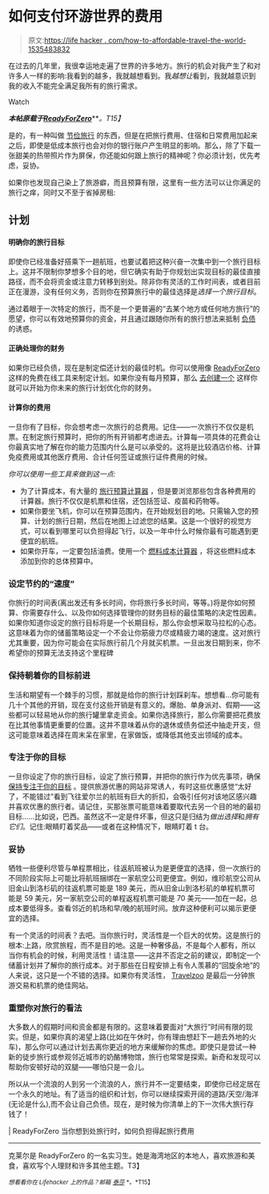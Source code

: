 # 如何支付环游世界的费用

> 原文:[https://life hacker . com/how-to-affordable-travel-the-world-1535483832](https://lifehacker.com/how-to-afford-traveling-the-world-1535483832)

在过去的几年里，我很幸运地走遍了世界的许多地方。旅行的机会对我产生了和对许多人一样的影响:我看到的越多，我就越想看到。我*越想让*看到，我就越意识到我的收入不能完全满足我所有的旅行需求。

Watch

***本帖原载于***[***ReadyForZero***](http://blog.readyforzero.com/how-to-afford-travel-when-you-want-to-travel-everywhere/)***。*T15】**

是的，有一种叫做 [节俭旅行](https://lifehacker.com/ask-an-expert-all-about-traveling-on-a-budget-5961375) 的东西，但是在把旅行费用、住宿和日常费用加起来之后，即使是低成本旅行也会对你的银行账户产生明显的影响。那么，除了下载一张甜美的热带照片作为屏保，你还能如何跟上旅行的精神呢？你必须计划，优先考虑，妥协。

如果你也发现自己染上了旅游癖，而且预算有限，这里有一些方法可以让你满足的旅行之痒，同时又不至于省掉房租:

## 计划

#### 明确你的旅行目标

即使你已经准备好搭乘下一趟航班，也要试着把这种兴奋一次集中到一个旅行目标上。这并不限制你梦想多个目的地，但它确实有助于你规划出实现目标的最佳直接路径，而不会将资金或注意力转移到别处。除非你有灵活的工作时间表，或者目前正在漫游，没有任何义务，否则你在预算旅行中的最佳选择是*选择一个旅行目标*。

通过着眼于一次特定的旅行，而不是一个更普遍的“去某个地方或任何地方旅行”的愿望，你可以有效地预算你的资金，并且通过跟随你所有的旅行想法来抵制 [负债](http://blog.readyforzero.com/how-to-afford-travel-when-you-want-to-travel-everywhere/blog.readyforzero.com/how-to-get-out-of-debt) 的诱惑。

#### 正确处理你的财务

如果你已经负债，现在是制定偿还计划的最佳时机。你可以使用像 [ReadyForZero](https://lifehacker.com/readyforzero-calculates-your-optimal-debt-reduction-pla-5951814) 这样的免费在线工具来制定计划。如果你没有每月预算，那么 [去创建一个](http://blog.readyforzero.com/how-to-afford-travel-when-you-want-to-travel-everywhere/blog.readyforzero.com/how-to-create-a-budget) 这样你就可以开始为你未来的旅行计划优化你的财务。

#### 计算你的费用

一旦你有了目标，你会想考虑一次旅行的总费用。记住——一次旅行不仅仅是机票。在制定旅行预算时，把你的所有开销都考虑进去。计算每一项具体的花费会让你最真实地了解在你的能力范围内什么是可以承受的。这将是比较酒店价格、计算免疫费用或其他医疗费用、合计任何签证或旅行证件费用的时候。

*你可以使用一些工具来做到这一点:*

*   为了计算成本，有大量的 [旅行预算计算器](http://www.practicalmoneyskills.com/calculators/calculate/travelBudgeting.php?calcCategory=family) ，但是要浏览那些包含各种费用的计算器。旅行不仅仅是机票和住宿，还包括签证、疫苗和药物等。
*   如果你要坐飞机，你可以在预算范围内，在开始规划目的地。只需输入您的预算、计划的旅行日期，然后在地图上过滤您的结果。这是一个很好的视觉方式，可以看到哪里可以负担得起飞行，以及一年中什么时候你最有可能遇到更便宜的航班。
*   如果你开车，一定要包括油费。使用一个 [燃料成本计算器](http://fuelcostcalculator.aaa.com/) ，将这些燃料成本添加到你的总体预算中。

### 设定节约的“速度”

你旅行的时间表(离出发还有多长时间，你将旅行多长时间，等等。)将是你如何预算、你需要存什么、以及你如何选择管理你的财务目标的最佳策略的决定性因素。如果你知道你设定的旅行目标将是一个长期目标，那么你会想采取马拉松的心态。这意味着为你的储蓄策略设定一个不会让你筋疲力尽或精疲力竭的速度。这对旅行尤其重要，因为你可能会在实际旅行前几个月就买机票。一旦出发日期到来，你不希望你的预算无法支持这个里程碑

### 保持朝着你的目标前进

生活和期望有一个棘手的习惯，那就是给你的旅行计划踩刹车。想想看…你可能有几十个其他的开销，现在支付这些开销是有意义的。爆胎、单身派对、假期——这些都可以轻易地从你的旅行罐里拿走资金。如果你选择旅行，那么你需要把花费放在比其他事情更重要的位置。这并不意味着从你的退休或债务偿还中抽走开支，但这可能意味着选择在周末呆在家里，在家做饭，或降低其他支出领域的成本。

### 专注于你的目标

一旦你设定了你的旅行目标，设定了旅行预算，并把你的旅行作为优先事项，确保 [保持专注于你的目标](https://lifehacker.com/maintain-focus-on-your-goals-by-treating-your-life-like-5836882) 。提供旅游优惠的网站非常诱人，有时这些优惠感觉“太好了，不能错过”看到飞往爱尔兰的航班有巨大的折扣，会吸引任何对该地区感兴趣并喜欢优惠的旅行者。请记住，买那张票可能意味着要取代去另一个目的地的最初目标……比如说，巴西。虽然这不一定是件坏事，但这只是归结为*做出选择*和*拥有它们*。记住:眼睛盯着奖品——或者在这种情况下，眼睛盯着 t 台。

### 妥协

牺牲一些便利尽管与单程票相比，往返航班被认为是更便宜的选择，但一次旅行的不同阶段实际上可能比将航班捆绑在一家航空公司更便宜。例如，维珍航空公司从旧金山到洛杉矶的往返机票可能是 189 美元，而从旧金山到洛杉矶的单程机票可能是 59 美元，另一家航空公司的单程返程机票可能是 70 美元——加在一起，总成本要低得多。查看邻近的机场和早/晚的航班时间。放弃这种便利可以揭示更便宜的选择。

有一个灵活的时间表？去吧。当你旅行时，灵活性是一个巨大的优势。这是旅行的根本:上路，欣赏旅程，而不是目的地。这是一种奢侈品，不是每个人都有，所以当你有机会的时候，利用灵活性！请注意——这并不否定之前的建议，即制定一个储蓄计划并了解你的旅行成本。对于那些在日程安排上有令人羡慕的“回旋余地”的人来说，这只是一个不错的选择。如果你有灵活性， [Travelzoo](http://www.travelzoo.com/) 是最后一分钟旅游交易和机票的绝佳网站。

### 重塑你对旅行的看法

大多数人的假期时间和资金都是有限的。这意味着要面对“大旅行”时间有限的现实。但是，如果你真的渴望上路(比如在午休时，你有理由想赶下一趟去外地的火车)，那么你可以通过计划去离你更近的地方来缓解你的焦虑。即使只是尝试一种新的徒步旅行或参观邻近城市的奶酪博物馆，旅行也常常是探索。新奇和发现可以帮助你安顿好动的双腿——哪怕只是一会儿。

所以从一个流浪的人到另一个流浪的人，旅行并不一定要结束，即使你已经定居在一个永久的地址。有了适当的组织和计划，你可以继续探索开阔的道路/天空/海洋(无论是什么),而不会让自己负债。现在，是时候为你清单上的下一次伟大旅行存钱了！

| ReadyForZero 当你想到处旅行时，如何负担得起旅行费用

* * *

克莱尔是 ReadyForZero 的一名实习生。她是海湾地区的本地人，喜欢旅游和美食，喜欢写个人理财和许多其他主题。T3】

<small>*想看看你在 Lifehacker 上的作品？邮箱*</small> [<small>*泰莎*</small>](https://mail.google.com/mail/?view=cm&fs=1&tf=1&to=tessa@lifehacker.com) <small>*。*T15】</small>